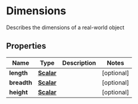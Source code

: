 

# Dimensions

Describes the dimensions of a real-world object

## Properties

| Name | Type | Description | Notes |
|------------ | ------------- | ------------- | -------------|
|**length** | [**Scalar**](Scalar.md) |  |  [optional] |
|**breadth** | [**Scalar**](Scalar.md) |  |  [optional] |
|**height** | [**Scalar**](Scalar.md) |  |  [optional] |



